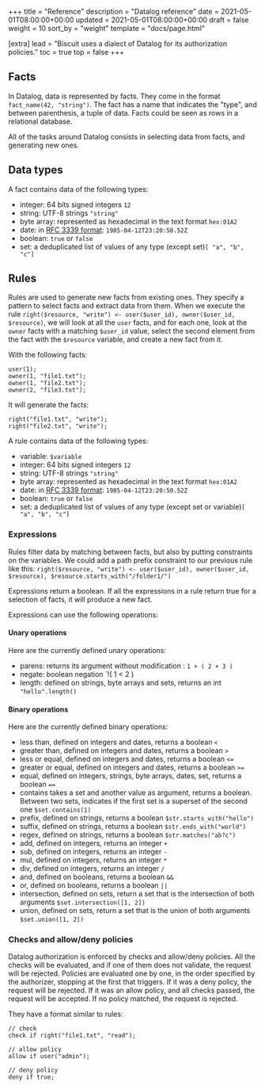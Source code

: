 +++
title = "Reference"
description = "Datalog reference"
date = 2021-05-01T08:00:00+00:00
updated = 2021-05-01T08:00:00+00:00
draft = false
weight = 10
sort_by = "weight"
template = "docs/page.html"

[extra]
lead = "Biscuit uses a dialect of Datalog for its authorization policies."
toc = true
top = false
+++

## Facts

In Datalog, data is represented by facts. They come in the format `fact_name(42, "string")`. The fact has a name that indicates the "type", and between parenthesis, a tuple of data. Facts could be seen as rows in a relational database.

All of the tasks around Datalog consists in selecting data from facts, and generating new ones.

## Data types

A fact contains data of the following types:

* integer: 64 bits signed integers `12`
* string: UTF-8 strings `"string"`
* byte array: represented as hexadecimal in the text format `hex:01A2`
* date: in [RFC 3339 format](https://datatracker.ietf.org/doc/html/rfc3339): `1985-04-12T23:20:50.52Z`
* boolean: `true` or `false`
* set: a deduplicated list of values of any type (except set)`[ "a", "b", "c"]`

## Rules

Rules are used to generate new facts from existing ones. They specify a pattern to select facts and extract data from them.
When we execute the rule `right($resource, "write") <- user($user_id), owner($user_id, $resource)`, we will look at all the `user` facts, and for each one, look at the `owner` facts with a matching `$user_id` value, select the second element from the fact with the `$resource` variable, and create a new fact from it.

With the following facts:

```
user(1);
owner(1, "file1.txt");
owner(1, "file2.txt");
owner(2, "file3.txt");
```

It will generate the facts:

```
right("file1.txt", "write");
right("file2.txt", "write");
```

A rule contains data of the following types:

* variable: `$variable`
* integer: 64 bits signed integers `12`
* string: UTF-8 strings `"string"`
* byte array: represented as hexadecimal in the text format `hex:01A2`
* date: in [RFC 3339 format](https://datatracker.ietf.org/doc/html/rfc3339): `1985-04-12T23:20:50.52Z`
* boolean: `true` or `false`
* set: a deduplicated list of values of any type (except set or variable)`[ "a", "b", "c"]`

### Expressions

Rules filter data by matching between facts, but also by putting constraints on the variables. We could add a path prefix constraint to our previous rule like this: `right($resource, "write") <- user($user_id), owner($user_id, $resource), $resource.starts_with("/folder1/")`

Expressions return a boolean. If all the expressions in a rule return true for a selection of facts, it will produce a new fact.

Expressions can use the following operations:

#### Unary operations

Here are the currently defined unary operations:

* parens: returns its argument without modification : `1 + ( 2 + 3 )`
* negate: boolean negation `!( 1 < 2 )
* length: defined on strings, byte arrays and sets, returns an int `"hello".length()`

#### Binary operations

Here are the currently defined binary operations:

* less than, defined on integers and dates, returns a boolean `<`
* greater than, defined on integers and dates, returns a boolean `>`
* less or equal, defined on integers and dates, returns a boolean `<=`
* greater or equal, defined on integers and dates, returns a boolean `>=`
* equal, defined on integers, strings, byte arrays, dates, set, returns a boolean `==`
* contains takes a set and another value as argument, returns a boolean. Between two sets, indicates if the first set is a superset of the second one `$set.contains(1)`
* prefix, defined on strings, returns a boolean `$str.starts_with("hello")`
* suffix, defined on strings, returns a boolean `$str.ends_with("world")`
* regex, defined on strings, returns a boolean `$str.matches("ab?c")`
* add, defined on integers, returns an integer `+`
* sub, defined on integers, returns an integer `-`
* mul, defined on integers, returns an integer `*`
* div, defined on integers, returns an integer `/`
* and, defined on booleans, returns a boolean `&&`
* or, defined on booleans, returns a boolean `||`
* intersection, defined on sets, return a set that is the intersection of both arguments `$set.intersection([1, 2])`
* union, defined on sets, return a set that is the union of both arguments `$set.union([1, 2])`

### Checks and allow/deny policies

Datalog authorization is enforced by checks and allow/deny policies. All the checks will be evaluated, and if one of them does not validate, the request will be rejected. Policies are evaluated one by one, in the order specified by the authorizer, stopping at the first that triggers. If it was a deny policy, the request will be rejected. If it was an allow policy, and all checks passed, the request will be accepted.
If no policy matched, the request is rejected.

They have a format similar to rules:

```
// check
check if right("file1.txt", "read");

// allow policy
allow if user("admin");

// deny policy
deny if true;
```
